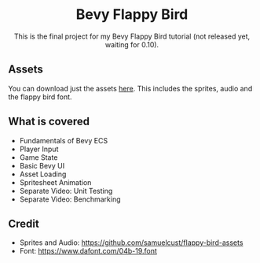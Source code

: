 <div align="center">

# Bevy Flappy Bird

This is the final project for my Bevy Flappy Bird tutorial (not released yet, waiting for 0.10).

</div>

## Assets

You can download just the assets [here](github_assets/assets.zip). This includes the sprites, audio and the flappy bird font.

## What is covered

- Fundamentals of Bevy ECS
- Player Input
- Game State
- Basic Bevy UI
- Asset Loading
- Spritesheet Animation
- Separate Video: Unit Testing
- Separate Video: Benchmarking

## Credit

- Sprites and Audio: https://github.com/samuelcust/flappy-bird-assets
- Font: https://www.dafont.com/04b-19.font
